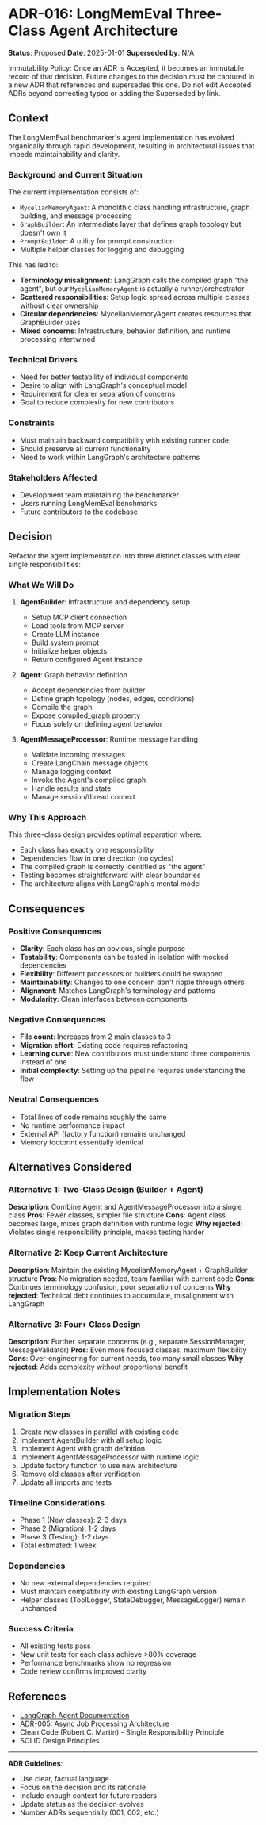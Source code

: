 # ADR-016: LongMemEval Three-Class Agent Architecture

**Status**: Proposed
**Date**: 2025-01-01
**Superseded by**: N/A

Immutability Policy: Once an ADR is Accepted, it becomes an immutable record of that decision. Future changes to the decision must be captured in a new ADR that references and supersedes this one. Do not edit Accepted ADRs beyond correcting typos or adding the Superseded by link.

## Context

The LongMemEval benchmarker's agent implementation has evolved organically through rapid development, resulting in architectural issues that impede maintainability and clarity.

### Background and Current Situation

The current implementation consists of:
- `MycelianMemoryAgent`: A monolithic class handling infrastructure, graph building, and message processing
- `GraphBuilder`: An intermediate layer that defines graph topology but doesn't own it
- `PromptBuilder`: A utility for prompt construction
- Multiple helper classes for logging and debugging

This has led to:
- **Terminology misalignment**: LangGraph calls the compiled graph "the agent", but our `MycelianMemoryAgent` is actually a runner/orchestrator
- **Scattered responsibilities**: Setup logic spread across multiple classes without clear ownership
- **Circular dependencies**: MycelianMemoryAgent creates resources that GraphBuilder uses
- **Mixed concerns**: Infrastructure, behavior definition, and runtime processing intertwined

### Technical Drivers
- Need for better testability of individual components
- Desire to align with LangGraph's conceptual model
- Requirement for clearer separation of concerns
- Goal to reduce complexity for new contributors

### Constraints
- Must maintain backward compatibility with existing runner code
- Should preserve all current functionality
- Need to work within LangGraph's architecture patterns

### Stakeholders Affected
- Development team maintaining the benchmarker
- Users running LongMemEval benchmarks
- Future contributors to the codebase

## Decision

Refactor the agent implementation into three distinct classes with clear single responsibilities:

### What We Will Do

1. **AgentBuilder**: Infrastructure and dependency setup
   - Setup MCP client connection
   - Load tools from MCP server
   - Create LLM instance
   - Build system prompt
   - Initialize helper objects
   - Return configured Agent instance

2. **Agent**: Graph behavior definition
   - Accept dependencies from builder
   - Define graph topology (nodes, edges, conditions)
   - Compile the graph
   - Expose compiled_graph property
   - Focus solely on defining agent behavior

3. **AgentMessageProcessor**: Runtime message handling
   - Validate incoming messages
   - Create LangChain message objects
   - Manage logging context
   - Invoke the Agent's compiled graph
   - Handle results and state
   - Manage session/thread context

### Why This Approach

This three-class design provides optimal separation where:
- Each class has exactly one responsibility
- Dependencies flow in one direction (no cycles)
- The compiled graph is correctly identified as "the agent"
- Testing becomes straightforward with clear boundaries
- The architecture aligns with LangGraph's mental model

## Consequences

### Positive Consequences
- **Clarity**: Each class has an obvious, single purpose
- **Testability**: Components can be tested in isolation with mocked dependencies
- **Flexibility**: Different processors or builders could be swapped
- **Maintainability**: Changes to one concern don't ripple through others
- **Alignment**: Matches LangGraph's terminology and patterns
- **Modularity**: Clean interfaces between components

### Negative Consequences
- **File count**: Increases from 2 main classes to 3
- **Migration effort**: Existing code requires refactoring
- **Learning curve**: New contributors must understand three components instead of one
- **Initial complexity**: Setting up the pipeline requires understanding the flow

### Neutral Consequences
- Total lines of code remains roughly the same
- No runtime performance impact
- External API (factory function) remains unchanged
- Memory footprint essentially identical

## Alternatives Considered

### Alternative 1: Two-Class Design (Builder + Agent)
**Description**: Combine Agent and AgentMessageProcessor into a single class
**Pros**: Fewer classes, simpler file structure
**Cons**: Agent class becomes large, mixes graph definition with runtime logic
**Why rejected**: Violates single responsibility principle, makes testing harder

### Alternative 2: Keep Current Architecture
**Description**: Maintain the existing MycelianMemoryAgent + GraphBuilder structure
**Pros**: No migration needed, team familiar with current code
**Cons**: Continues terminology confusion, poor separation of concerns
**Why rejected**: Technical debt continues to accumulate, misalignment with LangGraph

### Alternative 3: Four+ Class Design
**Description**: Further separate concerns (e.g., separate SessionManager, MessageValidator)
**Pros**: Even more focused classes, maximum flexibility
**Cons**: Over-engineering for current needs, too many small classes
**Why rejected**: Adds complexity without proportional benefit

## Implementation Notes

### Migration Steps
1. Create new classes in parallel with existing code
2. Implement AgentBuilder with all setup logic
3. Implement Agent with graph definition
4. Implement AgentMessageProcessor with runtime logic
5. Update factory function to use new architecture
6. Remove old classes after verification
7. Update all imports and tests

### Timeline Considerations
- Phase 1 (New classes): 2-3 days
- Phase 2 (Migration): 1-2 days
- Phase 3 (Testing): 1-2 days
- Total estimated: 1 week

### Dependencies
- No new external dependencies required
- Must maintain compatibility with existing LangGraph version
- Helper classes (ToolLogger, StateDebugger, MessageLogger) remain unchanged

### Success Criteria
- All existing tests pass
- New unit tests for each class achieve >80% coverage
- Performance benchmarks show no regression
- Code review confirms improved clarity

## References

- [LangGraph Agent Documentation](https://langchain-ai.github.io/langgraph/tutorials/workflows/#agent)
- [ADR-005: Async Job Processing Architecture](./005-async-job-processing-architecture.md)
- Clean Code (Robert C. Martin) - Single Responsibility Principle
- SOLID Design Principles

---

**ADR Guidelines**:
- Use clear, factual language
- Focus on the decision and its rationale
- Include enough context for future readers
- Update status as the decision evolves
- Number ADRs sequentially (001, 002, etc.)
